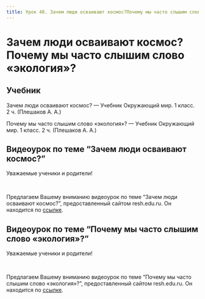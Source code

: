 ```yaml
---
title: Урок 48. Зачем люди осваивают космос?Почему мы часто слышим слово «экология»?
---
```


# Зачем люди осваивают космос?Почему мы часто слышим слово «экология»?

## Учебник

Зачем люди осваивают космос? — Учебник Окружающий мир. 1 класс. 2 ч. (Плешаков А. А.)

Почему мы часто слышим слово «экология»? — Учебник Окружающий мир. 1 класс. 2 ч. (Плешаков А. А.)

## Видеоурок по теме “Зачем люди осваивают космос?”

<p>Уважаемые ученики и родители!</p>
<p>&nbsp;</p>
<p>Предлагаем Вашему вниманию видеоурок по теме &ldquo;Зачем люди осваивают космос?&rdquo;, предоставленный сайтом resh.edu.ru. Он находится по&nbsp;<a href="https://resh.edu.ru/subject/lesson/6077/main/154835/">ссылке</a>.</p>

## Видеоурок по теме “Почему мы часто слышим слово «экология»?”

<p>Уважаемые ученики и родители!</p>
<p>&nbsp;</p>
<p>Предлагаем Вашему вниманию видеоурок по теме &ldquo;Почему мы часто слышим слово «экология»?&rdquo;, предоставленный сайтом resh.edu.ru. Он находится по&nbsp;<a href="https://resh.edu.ru/subject/lesson/3675/main/97800/">ссылке</a>.</p>
